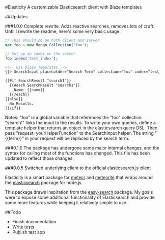 #Elasticity
A customizable Elasticsearch client with Blaze templates

##Updates

###1.0.0
Complete rewrite. Adds reactive searches, removes lots of cruft. Until I rewrite the readme, here's some very basic usage:

```javascript
// This should be on both client and server
var foo = new Mongo.Collection('foo');

// Set up an index on the server
foo.index('test_index');
```

```html
<!-- Use Blaze Templates -->
{{> SearchInput placeholder="Search Term" collection="foo" index="test_index" id="search1"}}

{{#if SearchResult "search1"}}
  {{#each SearchResult "search1"}}
    Name: {{name}}
  {{/each}}
{{else}}
  No Results.
{{/if}}
```

Notes: "foo" is a global variable that references the "foo" collection. "search1" links the input to the results. To write your own queries, define a template helper that returns an object in the elasticsearch query DSL. Then, pass "request=yourHelperFunction" to the SearchInput helper. The string "{{term}}" in your request will be replaced by the search term.

###0.1.0
The package has undergone some major internal changes, and the syntax for calling most of the functions has changed. This file has been updated to reflect those changes.

###0.0.5
Switched underlying client to the official elasticsearch.js client

Elasticity is a smart package for [meteor](https://www.meteor.com/) and [meteorite](https://github.com/oortcloud/meteorite/) that wraps around the [elasticsearch](https://github.com/elasticsearch/elasticsearch-js) package for node.js.

This package draws inspiration from the [easy-search](http://atmospherejs.com/package/easy-search) package. My goals were to expose some additional functionality of Elasticsearch and provide some more features while keeping it relatively simple to use.

##Todo

+ Finish documentation
+ Write tests
+ Publish test app
